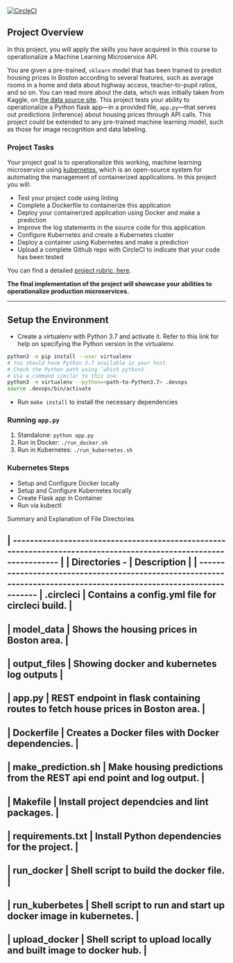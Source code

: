 [![CircleCI](https://dl.circleci.com/status-badge/img/gh/Shehu-Yakubu/project-ml-microservice-kubernetes/tree/master.svg?style=svg)](https://dl.circleci.com/status-badge/redirect/gh/Shehu-Yakubu/project-ml-microservice-kubernetes/tree/master)

## Project Overview

In this project, you will apply the skills you have acquired in this course to operationalize a Machine Learning Microservice API. 

You are given a pre-trained, `sklearn` model that has been trained to predict housing prices in Boston according to several features, such as average rooms in a home and data about highway access, teacher-to-pupil ratios, and so on. You can read more about the data, which was initially taken from Kaggle, on [the data source site](https://www.kaggle.com/c/boston-housing). This project tests your ability to operationalize a Python flask app—in a provided file, `app.py`—that serves out predictions (inference) about housing prices through API calls. This project could be extended to any pre-trained machine learning model, such as those for image recognition and data labeling.

### Project Tasks

Your project goal is to operationalize this working, machine learning microservice using [kubernetes](https://kubernetes.io/), which is an open-source system for automating the management of containerized applications. In this project you will:
* Test your project code using linting
* Complete a Dockerfile to containerize this application
* Deploy your containerized application using Docker and make a prediction
* Improve the log statements in the source code for this application
* Configure Kubernetes and create a Kubernetes cluster
* Deploy a container using Kubernetes and make a prediction
* Upload a complete Github repo with CircleCI to indicate that your code has been tested

You can find a detailed [project rubric, here](https://review.udacity.com/#!/rubrics/2576/view).

**The final implementation of the project will showcase your abilities to operationalize production microservices.**

---

## Setup the Environment

* Create a virtualenv with Python 3.7 and activate it. Refer to this link for help on specifying the Python version in the virtualenv. 
```bash
python3 -m pip install --user virtualenv
# You should have Python 3.7 available in your host. 
# Check the Python path using `which python3`
# Use a command similar to this one:
python3 -m virtualenv --python=<path-to-Python3.7> .devops
source .devops/bin/activate
```
* Run `make install` to install the necessary dependencies

### Running `app.py`

1. Standalone:  `python app.py`
2. Run in Docker:  `./run_docker.sh`
3. Run in Kubernetes:  `./run_kubernetes.sh`

### Kubernetes Steps

* Setup and Configure Docker locally
* Setup and Configure Kubernetes locally
* Create Flask app in Container
* Run via kubectl

Summary and Explanation of File Directories

| ----------------------------------------------------------------------------------------------------------------- |
| Directories -       |     Description                                                                             |
| -------------------------------------------------------------------------------------------------------------------
| .circleci	          |     Contains a config.yml file for circleci build.                                          |
---------------------------------------------------------------------------------------------------------------------
| model_data	        |     Shows the housing prices in Boston area.                                                |
---------------------------------------------------------------------------------------------------------------------
| output_files	      |     Showing docker and kubernetes log outputs                                               |
---------------------------------------------------------------------------------------------------------------------
| app.py	            |     REST endpoint in flask containing routes to fetch house prices in Boston area.          |
---------------------------------------------------------------------------------------------------------------------
| Dockerfile	        |     Creates a Docker files with Docker dependencies.                                        |
---------------------------------------------------------------------------------------------------------------------
| make_prediction.sh	|     Make housing predictions from the REST api end point and log output.                    |
---------------------------------------------------------------------------------------------------------------------
| Makefile	          |     Install project dependcies and lint packages.                                           |
---------------------------------------------------------------------------------------------------------------------
| requirements.txt	  |     Install Python dependencies for the project.                                            |
---------------------------------------------------------------------------------------------------------------------
| run_docker	        |     Shell script to build the docker file.                                                  |
---------------------------------------------------------------------------------------------------------------------
| run_kuberbetes	    |     Shell script to run and start up docker image in kubernetes.                            |
---------------------------------------------------------------------------------------------------------------------
| upload_docker	      |     Shell script to upload locally and built image to docker hub.                           |
---------------------------------------------------------------------------------------------------------------------
